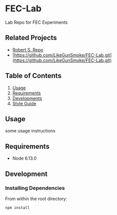 # FEC-Lab
Lab Repo for FEC Experiments


## Related Projects
- [Robert S. Repo](https://github.com/LikeGunSmoke/FEC-Lab.git)
- [https://github.com/LikeGunSmoke/FEC-Lab.git](https://github.com/LikeGunSmoke/FEC-Lab.git)

## Table of Contents
1. [Usage](./docs/usage.md)
2. [Requirements](./docs/requirements.md)
3. [Developments](./docs/developments.md)
4. [Style Guide](./docs/style-guide.md)

## Usage
some usage instructions

## Requirements
- Node 6.13.0

## Development
### Installing Dependencies
From within the root directory:
```bash
npm install
```
